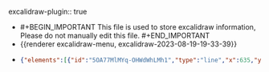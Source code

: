 excalidraw-plugin:: true

- #+BEGIN_IMPORTANT
  This file is used to store excalidraw information, Please do not manually edit this file.
  #+END_IMPORTANT
- {{renderer excalidraw-menu, excalidraw-2023-08-19-19-33-39}}
- ```json
  {"elements":[{"id":"5OA77MlMYq-OHWdWhLMh1","type":"line","x":635,"y":525,"width":440,"height":284,"angle":0,"strokeColor":"#000000","backgroundColor":"transparent","fillStyle":"hachure","strokeWidth":1,"strokeStyle":"solid","roughness":1,"opacity":100,"groupIds":[],"roundness":{"type":2},"seed":1539509084,"version":34,"versionNonce":1429491300,"isDeleted":true,"boundElements":null,"updated":1692491799837,"link":null,"locked":false,"points":[[0,0],[440,-284]],"lastCommittedPoint":null,"startBinding":null,"endBinding":null,"startArrowhead":null,"endArrowhead":null},{"id":"i1BxJKiDvZHAMK7bl4hVK","type":"line","x":610,"y":588,"width":638,"height":0,"angle":0,"strokeColor":"#000000","backgroundColor":"transparent","fillStyle":"hachure","strokeWidth":1,"strokeStyle":"solid","roughness":1,"opacity":100,"groupIds":[],"roundness":{"type":2},"seed":1041957092,"version":58,"versionNonce":29964764,"isDeleted":false,"boundElements":null,"updated":1692491799837,"link":null,"locked":false,"points":[[0,0],[638,0]],"lastCommittedPoint":null,"startBinding":null,"endBinding":null,"startArrowhead":null,"endArrowhead":null},{"id":"jhUeX5cMmdMUyrI1KvsrP","type":"line","x":615,"y":591,"width":638.217875173176,"height":171.00996424775957,"angle":0,"strokeColor":"#000000","backgroundColor":"transparent","fillStyle":"hachure","strokeWidth":1,"strokeStyle":"solid","roughness":1,"opacity":100,"groupIds":[],"roundness":{"type":2},"seed":49358044,"version":67,"versionNonce":1172627940,"isDeleted":false,"boundElements":null,"updated":1692491799837,"link":null,"locked":false,"points":[[0,0],[638.217875173176,-171.00996424775957]],"lastCommittedPoint":null,"startBinding":null,"endBinding":null,"startArrowhead":null,"endArrowhead":null},{"id":"8zQKrdsWSMuInFDh0Ddbb","type":"line","x":1251,"y":419,"width":91.0990196008629,"height":157.78813046840747,"angle":0,"strokeColor":"#000000","backgroundColor":"transparent","fillStyle":"hachure","strokeWidth":1,"strokeStyle":"solid","roughness":1,"opacity":100,"groupIds":[],"roundness":{"type":2},"seed":125718748,"version":80,"versionNonce":549297756,"isDeleted":true,"boundElements":null,"updated":1692491799837,"link":null,"locked":false,"points":[[0,0],[-91.0990196008629,-157.78813046840747]],"lastCommittedPoint":null,"startBinding":null,"endBinding":null,"startArrowhead":null,"endArrowhead":null},{"id":"FA_dH4ROQll4nK1cBV8C9","type":"line","x":1249,"y":420,"width":34.08141571295778,"height":127.19357503463522,"angle":0,"strokeColor":"#000000","backgroundColor":"transparent","fillStyle":"hachure","strokeWidth":1,"strokeStyle":"solid","roughness":1,"opacity":20,"groupIds":[],"roundness":{"type":2},"seed":1073228516,"version":127,"versionNonce":171378020,"isDeleted":true,"boundElements":null,"updated":1692491799837,"link":null,"locked":false,"points":[[0,0],[-34.08141571295778,-127.19357503463522]],"lastCommittedPoint":null,"startBinding":null,"endBinding":null,"startArrowhead":null,"endArrowhead":null},{"id":"fFfyW82VTJN3ahuXOLB8c","type":"line","x":1250,"y":421,"width":0,"height":165,"angle":0,"strokeColor":"#000000","backgroundColor":"transparent","fillStyle":"hachure","strokeWidth":1,"strokeStyle":"solid","roughness":1,"opacity":100,"groupIds":[],"roundness":{"type":2},"seed":307553244,"version":76,"versionNonce":481391324,"isDeleted":false,"boundElements":null,"updated":1692491799837,"link":null,"locked":false,"points":[[0,0],[0,165]],"lastCommittedPoint":null,"startBinding":null,"endBinding":null,"startArrowhead":null,"endArrowhead":null},{"id":"By0dxu4W3QtRMsf1kP6xm","type":"line","x":1215,"y":298,"width":475,"height":199,"angle":0,"strokeColor":"#000000","backgroundColor":"transparent","fillStyle":"hachure","strokeWidth":1,"strokeStyle":"solid","roughness":1,"opacity":100,"groupIds":[],"roundness":{"type":2},"seed":170108508,"version":123,"versionNonce":1467529444,"isDeleted":true,"boundElements":null,"updated":1692491799837,"link":null,"locked":false,"points":[[0,0],[-475,199]],"lastCommittedPoint":null,"startBinding":null,"endBinding":null,"startArrowhead":null,"endArrowhead":null},{"id":"Iw-6QJW8w9g4Np37JOQdc","type":"line","x":620,"y":589,"width":584.0557343563125,"height":337.20473545236155,"angle":0,"strokeColor":"#000000","backgroundColor":"transparent","fillStyle":"hachure","strokeWidth":1,"strokeStyle":"solid","roughness":1,"opacity":100,"groupIds":[],"roundness":{"type":2},"seed":188211804,"version":113,"versionNonce":70694748,"isDeleted":false,"boundElements":null,"updated":1692491799837,"link":null,"locked":false,"points":[[0,0],[584.0557343563125,-337.20473545236155]],"lastCommittedPoint":null,"startBinding":null,"endBinding":null,"startArrowhead":null,"endArrowhead":null},{"id":"E5fQ8nuYUpEoYNkSzl_jl","type":"line","x":1202,"y":254,"width":45.63526329025149,"height":170.31312121600064,"angle":0,"strokeColor":"#000000","backgroundColor":"transparent","fillStyle":"hachure","strokeWidth":1,"strokeStyle":"solid","roughness":1,"opacity":100,"groupIds":[],"roundness":{"type":2},"seed":1533906652,"version":62,"versionNonce":154664036,"isDeleted":false,"boundElements":null,"updated":1692491799837,"link":null,"locked":false,"points":[[0,0],[45.63526329025149,170.31312121600064]],"lastCommittedPoint":null,"startBinding":null,"endBinding":null,"startArrowhead":null,"endArrowhead":null},{"id":"PMcqYkVQfDfb5hzOfOk2K","type":"text","x":682.6797926614381,"y":582.6532761205995,"width":8.000015258789062,"height":20,"angle":0,"strokeColor":"#000000","backgroundColor":"transparent","fillStyle":"hachure","strokeWidth":1,"strokeStyle":"solid","roughness":1,"opacity":100,"groupIds":[],"roundness":null,"seed":1625299428,"version":23,"versionNonce":1134521308,"isDeleted":false,"boundElements":[{"id":"kRIlo3mF9q8rXzB5Fqb-3","type":"arrow"}],"updated":1692491799837,"link":null,"locked":false,"text":"","fontSize":16,"fontFamily":1,"textAlign":"left","verticalAlign":"top","baseline":14,"containerId":null,"originalText":"","lineHeight":1.25},{"id":"CIsRvnetm1WIexpKUJ_hl","type":"text","x":667.0920134644872,"y":582.8879742253276,"width":8.000015258789062,"height":20,"angle":0,"strokeColor":"#000000","backgroundColor":"transparent","fillStyle":"hachure","strokeWidth":1,"strokeStyle":"solid","roughness":1,"opacity":100,"groupIds":[],"roundness":null,"seed":1765343068,"version":17,"versionNonce":1497550820,"isDeleted":true,"boundElements":null,"updated":1692491799838,"link":null,"locked":false,"text":"","fontSize":16,"fontFamily":1,"textAlign":"left","verticalAlign":"top","baseline":14,"containerId":null,"originalText":"","lineHeight":1.25},{"id":"0jHtWsWY4hW_AdwopGRnh","type":"line","x":668.532903853702,"y":576.5200710165662,"width":0,"height":106.90621286435862,"angle":0,"strokeColor":"#000000","backgroundColor":"transparent","fillStyle":"hachure","strokeWidth":1,"strokeStyle":"solid","roughness":1,"opacity":100,"groupIds":[],"roundness":{"type":2},"seed":1629008860,"version":332,"versionNonce":1828556892,"isDeleted":true,"boundElements":null,"updated":1692491799838,"link":null,"locked":false,"points":[[0,0],[0,106.90621286435862]],"lastCommittedPoint":[0,106.90621286435862],"startBinding":null,"endBinding":null,"startArrowhead":null,"endArrowhead":null},{"id":"wP3G_41oJbAWLVBMo88KI","type":"line","x":616.0367584062421,"y":629.2896338882317,"width":6.562018180932569,"height":24.607568178496876,"angle":0,"strokeColor":"#000000","backgroundColor":"transparent","fillStyle":"hachure","strokeWidth":1,"strokeStyle":"solid","roughness":1,"opacity":100,"groupIds":[],"roundness":{"type":2},"seed":613714652,"version":105,"versionNonce":396833636,"isDeleted":true,"boundElements":null,"updated":1692491799838,"link":null,"locked":false,"points":[[0,0],[-6.562018180932569,-24.607568178496876]],"lastCommittedPoint":[-6.562018180932569,-24.607568178496876],"startBinding":null,"endBinding":null,"startArrowhead":null,"endArrowhead":null},{"id":"0hYi79KutY7hDcF83uaZ_","type":"line","x":667.7126515810855,"y":576.7934884407717,"width":5.194931059904889,"height":11.483531816631853,"angle":0,"strokeColor":"#000000","backgroundColor":"transparent","fillStyle":"hachure","strokeWidth":1,"strokeStyle":"solid","roughness":1,"opacity":100,"groupIds":[],"roundness":{"type":2},"seed":793022556,"version":19,"versionNonce":2303196,"isDeleted":true,"boundElements":null,"updated":1692491799838,"link":null,"locked":false,"points":[[0,0],[5.194931059904889,11.483531816631853]],"lastCommittedPoint":null,"startBinding":null,"endBinding":null,"startArrowhead":null,"endArrowhead":null},{"id":"YW1Of0VjvoJApX_10NsR2","type":"line","x":667.7126515810855,"y":578.1605755617994,"width":7.929105301960135,"height":10.116444695604173,"angle":0,"strokeColor":"#000000","backgroundColor":"transparent","fillStyle":"hachure","strokeWidth":1,"strokeStyle":"solid","roughness":1,"opacity":100,"groupIds":[],"roundness":{"type":2},"seed":154927844,"version":142,"versionNonce":1655908068,"isDeleted":false,"boundElements":null,"updated":1692491799838,"link":null,"locked":false,"points":[[0,0],[7.929105301960135,1.9139219694385474],[1.913921969438661,10.116444695604173]],"lastCommittedPoint":[1.913921969438661,10.116444695604173],"startBinding":null,"endBinding":null,"startArrowhead":null,"endArrowhead":null},{"id":"kRIlo3mF9q8rXzB5Fqb-3","type":"arrow","x":696.4214811226652,"y":642.9605050985078,"width":20.506306815414064,"height":52.769562871665585,"angle":0,"strokeColor":"#000000","backgroundColor":"transparent","fillStyle":"hachure","strokeWidth":1,"strokeStyle":"solid","roughness":1,"opacity":100,"groupIds":[],"roundness":{"type":2},"seed":168983012,"version":63,"versionNonce":849488220,"isDeleted":false,"boundElements":null,"updated":1692491799838,"link":null,"locked":false,"points":[[0,0],[-20.506306815414064,-52.769562871665585]],"lastCommittedPoint":null,"startBinding":null,"endBinding":{"elementId":"PMcqYkVQfDfb5hzOfOk2K","focus":1.243689843297991,"gap":6.7646183541869505},"startArrowhead":null,"endArrowhead":"arrow"},{"id":"RmwR7ZiPSzV0PBJRh4FxR","type":"text","x":695.0543940016375,"y":657.4516285814004,"width":10.672027587890625,"height":20,"angle":0,"strokeColor":"#000000","backgroundColor":"transparent","fillStyle":"hachure","strokeWidth":1,"strokeStyle":"solid","roughness":1,"opacity":100,"groupIds":[],"roundness":null,"seed":1856481380,"version":14,"versionNonce":1593092708,"isDeleted":false,"boundElements":null,"updated":1692491799838,"link":null,"locked":false,"text":"a","fontSize":16,"fontFamily":1,"textAlign":"left","verticalAlign":"top","baseline":14,"containerId":null,"originalText":"a","lineHeight":1.25},{"id":"pJV977E6-qydXNXTFUYl6","type":"line","x":666.892399308469,"y":562.8491998062902,"width":22.967063633263706,"height":66.44043408194153,"angle":0,"strokeColor":"#000000","backgroundColor":"transparent","fillStyle":"hachure","strokeWidth":1,"strokeStyle":"solid","roughness":1,"opacity":100,"groupIds":[],"roundness":{"type":2},"seed":236707684,"version":182,"versionNonce":936156636,"isDeleted":true,"boundElements":null,"updated":1692491799838,"link":null,"locked":false,"points":[[0,0],[-22.967063633263706,-66.44043408194153]],"lastCommittedPoint":null,"startBinding":null,"endBinding":null,"startArrowhead":null,"endArrowhead":null},{"id":"eFMSD4pIVAsMinKI_yspA","type":"line","x":661.9708856727696,"y":564.2162869273178,"width":6.562018180932455,"height":13.124036361865024,"angle":0,"strokeColor":"#000000","backgroundColor":"transparent","fillStyle":"hachure","strokeWidth":1,"strokeStyle":"solid","roughness":1,"opacity":100,"groupIds":[],"roundness":{"type":2},"seed":1793543140,"version":97,"versionNonce":1866055140,"isDeleted":false,"boundElements":null,"updated":1692491799838,"link":null,"locked":false,"points":[[0,0],[6.562018180932455,3.007591666260737],[4.6480962114939075,13.124036361865024]],"lastCommittedPoint":[4.6480962114939075,13.124036361865024],"startBinding":null,"endBinding":null,"startArrowhead":null,"endArrowhead":null},{"id":"01U4dp9zcDKERfL0Y0rzu","type":"line","x":638.7304046153004,"y":534.413787688916,"width":54.13664999269304,"height":38.27843938877288,"angle":0,"strokeColor":"#000000","backgroundColor":"transparent","fillStyle":"hachure","strokeWidth":1,"strokeStyle":"solid","roughness":1,"opacity":100,"groupIds":[],"roundness":{"type":2},"seed":689472996,"version":84,"versionNonce":146047580,"isDeleted":true,"boundElements":null,"updated":1692491799838,"link":null,"locked":false,"points":[[0,0],[54.13664999269304,-38.27843938877288]],"lastCommittedPoint":[54.13664999269304,-38.27843938877288],"startBinding":null,"endBinding":null,"startArrowhead":null,"endArrowhead":null},{"id":"roDX_Vnigunc-ZQHZfCyW","type":"arrow","x":624.2392811324078,"y":505.1581232989254,"width":35.544265146717635,"height":57.14424165895389,"angle":0,"strokeColor":"#000000","backgroundColor":"transparent","fillStyle":"hachure","strokeWidth":1,"strokeStyle":"solid","roughness":1,"opacity":100,"groupIds":[],"roundness":{"type":2},"seed":73878236,"version":67,"versionNonce":1821401444,"isDeleted":false,"boundElements":null,"updated":1692491799838,"link":null,"locked":false,"points":[[0,0],[35.544265146717635,57.14424165895389]],"lastCommittedPoint":null,"startBinding":null,"endBinding":null,"startArrowhead":null,"endArrowhead":"arrow"},{"id":"ncJRCOkecxz1DlFN2h8Gx","type":"arrow","x":597.170956136061,"y":464.41892709230274,"width":111.55430907585242,"height":32.53667348045701,"angle":0,"strokeColor":"#000000","backgroundColor":"transparent","fillStyle":"hachure","strokeWidth":1,"strokeStyle":"solid","roughness":1,"opacity":100,"groupIds":[],"roundness":{"type":2},"seed":661299676,"version":134,"versionNonce":1163313372,"isDeleted":true,"boundElements":null,"updated":1692491799452,"link":null,"locked":false,"points":[[0,0],[111.55430907585242,-32.53667348045701]],"lastCommittedPoint":[111.55430907585242,-32.53667348045701],"startBinding":null,"endBinding":null,"startArrowhead":null,"endArrowhead":"arrow"},{"id":"HoCBwh5YyIvQgHvUWDo7N","type":"arrow","x":613.5760015883923,"y":492.0340869370603,"width":90.77458483623286,"height":48.39488408437717,"angle":0,"strokeColor":"#000000","backgroundColor":"transparent","fillStyle":"hachure","strokeWidth":1,"strokeStyle":"solid","roughness":1,"opacity":100,"groupIds":[],"roundness":{"type":2},"seed":95619420,"version":53,"versionNonce":741070556,"isDeleted":true,"boundElements":null,"updated":1692491799838,"link":null,"locked":false,"points":[[0,0],[90.77458483623286,-48.39488408437717]],"lastCommittedPoint":[90.77458483623286,-48.39488408437717],"startBinding":null,"endBinding":null,"startArrowhead":null,"endArrowhead":"arrow"},{"id":"c5aLVTNARtAcrP6FBmUOu","type":"arrow","x":703.2569167278032,"y":446.64679451894386,"width":25.427820451113348,"height":3.2810090904662843,"angle":0,"strokeColor":"#000000","backgroundColor":"transparent","fillStyle":"hachure","strokeWidth":1,"strokeStyle":"solid","roughness":1,"opacity":100,"groupIds":[],"roundness":{"type":2},"seed":611938788,"version":39,"versionNonce":1191331164,"isDeleted":true,"boundElements":null,"updated":1692491799452,"link":null,"locked":false,"points":[[0,0],[25.427820451113348,3.2810090904662843]],"lastCommittedPoint":[25.427820451113348,3.2810090904662843],"startBinding":null,"endBinding":null,"startArrowhead":null,"endArrowhead":"arrow"},{"id":"pT7dBa53INcKMfk_sbxCz","type":"text","x":609.4747402253095,"y":501.330279360048,"width":8.128021240234375,"height":20,"angle":0,"strokeColor":"#000000","backgroundColor":"transparent","fillStyle":"hachure","strokeWidth":1,"strokeStyle":"solid","roughness":1,"opacity":100,"groupIds":[],"roundness":null,"seed":1581683940,"version":2,"versionNonce":2126814044,"isDeleted":false,"boundElements":null,"updated":1692491804382,"link":null,"locked":false,"text":"b","fontSize":16,"fontFamily":1,"textAlign":"left","verticalAlign":"top","baseline":14,"containerId":null,"originalText":"b","lineHeight":1.25},{"id":"8tBtlg_TMIt_8NjX2yQ7j","type":"text","x":914.5796254405232,"y":376.2054358555936,"width":4.3360137939453125,"height":20,"angle":0,"strokeColor":"#000000","backgroundColor":"transparent","fillStyle":"hachure","strokeWidth":1,"strokeStyle":"solid","roughness":1,"opacity":100,"groupIds":[],"roundness":null,"seed":837441636,"version":2,"versionNonce":2060505052,"isDeleted":false,"boundElements":null,"updated":1692491823728,"link":null,"locked":false,"text":"1","fontSize":16,"fontFamily":1,"textAlign":"left","verticalAlign":"top","baseline":14,"containerId":null,"originalText":"1","lineHeight":1.25}],"files":{},"appState":{"gridSize":null,"viewBackgroundColor":"#ffffff"}}
  ```